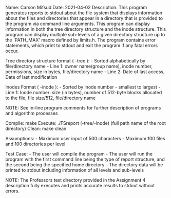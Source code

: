 Name: Carson Mifsud
Date: 2021-04-02
Description: This program generates reports to stdout about the file system that displays
information about the files and directories that appear in a directory that is provided to the
program via command line arguments. This program can display information in both the tree
directory structure and the inode structure. This program can display multiple sub-levels of a
given directory structure up to the 'PATH_MAX' macro defined by limits.h. The program contains
error statements, which print to stdout and exit the program if any fatal errors occur.

Tree directory structure format ( -tree ):
    - Sorted alphabetically by file/directory name
    - Line 1: owner name(group name), inode number, permissions, size in bytes, file/directory name
    - Line 2: Date of last access, Date of last modification

Inodes Format ( -inode ):
    - Sorted by inode number - smallest to largest
    - Line 1: Inode number: size (in bytes), number of 512-byte blocks allocated to the file,
      file size/512, file/directory name

NOTE: See in-line program comments for further description of programs and algorithm processes

Compile:
    make
Execute:
    ./FSreport (-tree/-inode) (full path name of the root directory)
Clean:
    make clean

Assumptions:
    - Maximum user input of 500 characters
    - Maximum 100 files and 100 directories per level

Test Case:
    - The user will compile the program
    - The user will run the program with the first command line being the type of report structure,
      and the second being the specified home directory
    - The directory data will be printed to stdout including information of all levels and sub-levels

NOTE: The Professors test directory provided in the Assignment 4 description fully executes and prints
accurate results to stdout without errors.
